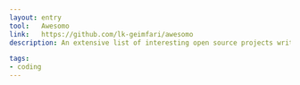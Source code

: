 ```yaml
---
layout: entry
tool:	Awesomo
link:	https://github.com/lk-geimfari/awesomo
description: An extensive list of interesting open source projects written in С, C++, Clojure, Lisp, Elixir, Erlang, Elm, Golang, Haskell, JavaScript, Lua, OCaml, Python, R, Ruby, Rust, Scala etc.

tags:
- coding
---
```

